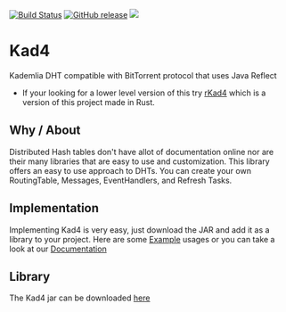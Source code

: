 [![Build Status](https://github.com/DrBrad/Kad4/workflows/Build/badge.svg)](https://github.com/DrBrad/Kad4/actions)
[![GitHub release](https://img.shields.io/github/v/release/DrBrad/Kad4.svg)](https://github.com/DrBrad/Kad4/releases)
![](https://img.shields.io/badge/platform-win%20%7C%20macos%20%7C%20linux-pass.svg)

# Kad4
Kademlia DHT compatible with BitTorrent protocol that uses Java Reflect
- If your looking for a lower level version of this try [rKad4](https://github.com/DrBrad/rKad4) which is a version of this project made in Rust.

Why / About
-----
Distributed Hash tables don't have allot of documentation online nor are their many libraries that are easy to use and customization. This library offers an easy to use approach to DHTs. You can create your own RoutingTable, Messages, EventHandlers, and Refresh Tasks.

Implementation
-----
Implementing Kad4 is very easy, just download the JAR and add it as a library to your project. Here are some [Example](https://github.com/DrBrad/Kad4/wiki/Examples) usages or you can take a look at our [Documentation](https://github.com/DrBrad/Kad4)

Library
-----
The Kad4 jar can be downloaded [here](https://github.com/DrBrad/Kad4/raw/main/out/artifacts/Kad4_jar/Kad4.jar)
